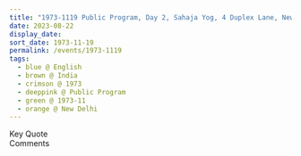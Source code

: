 ```yaml
---
title: "1973-1119 Public Program, Day 2, Sahaja Yog, 4 Duplex Lane, New Delhi, India"
date: 2023-08-22
display_date: 
sort_date: 1973-11-19
permalink: /events/1973-1119
tags:
  - blue @ English
  - brown @ India
  - crimson @ 1973
  - deeppink @ Public Program
  - green @ 1973-11
  - orange @ New Delhi
---
```


<wave-list>
  <list-title color="green" width="75">Key Quote</list-title>
  <list-item color="BlanchedAlmond"  width="200"></list-item>
  <list-item color="Lavender"></list-item>
  <list-item color="BlanchedAlmond"></list-item>
</wave-list>

<br>

<wave-list>
  <list-title color="green" width="75">Comments</list-title>
  <list-item color="BlanchedAlmond"  width="200"></list-item>
  <list-item color="Lavender"></list-item>
  <list-item color="BlanchedAlmond"></list-item>
</wave-list>